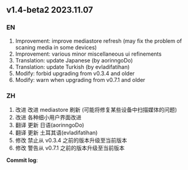 ## **v1.4-beta2 2023.11.07**

### EN

1. Improvement: improve mediastore refresh (may fix the problem of scaning media in some devices)
2. Improvement: various minor miscellaneous ui refinements
3. Translation: update Japanese (by aorinngoDo)
4. Translation: update Turkish (by evladifatihan)
5. Modify: forbid upgrading from v0.3.4 and older
6. Modify: warn when upgrading from v0.7.1 and older




### ZH

1. 改进 改进 mediastore 刷新 (可能将修复某些设备中扫描媒体的问题)
2. 改进 各种细小用户界面改进
3. 翻译 更新 日语(aorinngoDo)
4. 翻译 更新 土耳其语(evladifatihan)
5. 修改 禁止从 v0.3.4 之前的版本升级至当前版本
6. 修改 警告从 v0.7.1 之前的版本升级至当前版本




**Commit log**: 

